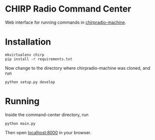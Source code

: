# CHIRP Radio Command Center

Web interface for running commands in [chirpradio-machine](https://github.com/chirpradio/chirpradio-machine/).

# Installation

```
mkvirtualenv chirp
pip install -r requirements.txt
```

Now change to the directory where chirpradio-machine was cloned, and run

```
python setup.py develop
```

# Running

Inside the command-center directory, run

```
python main.py
```

Then open [localhost:8000](http://localhost:8000) in your browser.
